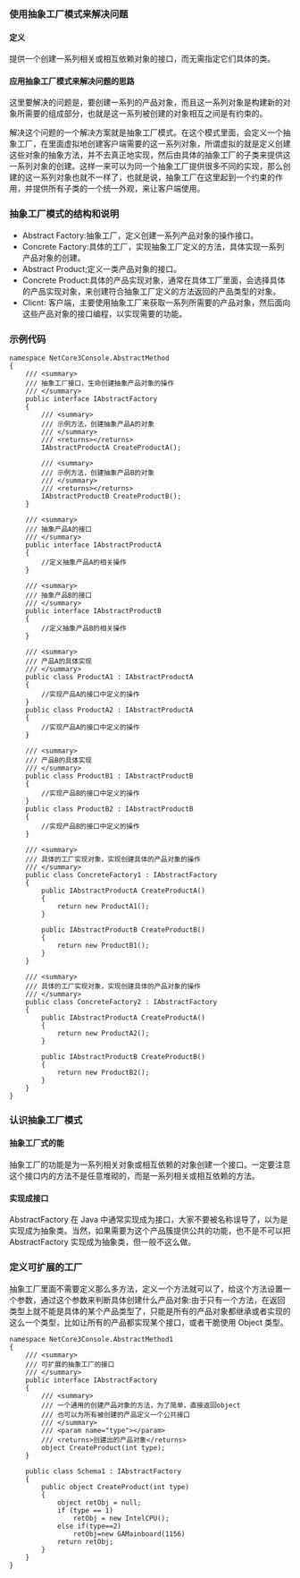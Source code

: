 ### 使用抽象工厂模式来解决问题
#### 定义
提供一个创建一系列相关或相互依赖对象的接口，而无需指定它们具体的类。
#### 应用抽象工厂模式来解决问题的思路
这里要解决的问题是，要创建一系列的产品对象，而且这一系列对象是构建新的对象所需要的组成部分，也就是这一系列被创建的对象相互之间是有约束的。

解决这个问题的一个解决方案就是抽象工厂模式。在这个模式里面，会定义一个抽象工厂，在里面虚拟地创建客户端需要的这一系列对象，所谓虚拟的就是定义创建这些对象的抽象方法，并不去真正地实现，然后由具体的抽象工厂的子类来提供这一系列对象的创建。这样一来可以为同一个抽象工厂提供很多不同的实现，那么创建的这一系列对象也就不一样了，也就是说，抽象工厂在这里起到一个约束的作用，并提供所有子类的一个统一外观，来让客户端使用。

### 抽象工厂模式的结构和说明
* Abstract Factory:抽象工厂，定义创建一系列产品对象的操作接口。
* Concrete Factory:具体的工厂，实现抽象工厂定义的方法，具体实现一系列产品对象的创建。
* Abstract Product;定义一类产品对象的接口。
* Concrete  Product:具体的产品实现对象，通常在具体工厂里面，会选择具体的产品实现对象，来创建符合抽象工厂定义的方法返回的产品类型的对象。
* Clicnt: 客户端，主要使用抽象工厂来获取一系列所需要的产品对象，然后面向这些产品对象的接口编程，以实现需要的功能。

### 示例代码
```
namespace NetCore3Console.AbstractMethod
{
    /// <summary>
    /// 抽象工厂接口，生命创建抽象产品对象的操作
    /// </summary>
    public interface IAbstractFactory
    {
        /// <summary>
        /// 示例方法，创建抽象产品A的对象
        /// </summary>
        /// <returns></returns>
        IAbstractProductA CreateProductA();

        /// <summary>
        /// 示例方法，创建抽象产品B的对象
        /// </summary>
        /// <returns></returns>
        IAbstractProductB CreateProductB();
    }

    /// <summary>
    /// 抽象产品A的接口
    /// </summary>
    public interface IAbstractProductA
    {
        //定义抽象产品A的相关操作
    }

    /// <summary>
    /// 抽象产品B的接口
    /// </summary>
    public interface IAbstractProductB
    {
        //定义抽象产品B的相关操作
    }

    /// <summary>
    /// 产品A的具体实现
    /// </summary>
    public class ProductA1 : IAbstractProductA
    {
        //实现产品A的接口中定义的操作
    }
    public class ProductA2 : IAbstractProductA
    {
        //实现产品A的接口中定义的操作
    }

    /// <summary>
    /// 产品B的具体实现
    /// </summary>
    public class ProductB1 : IAbstractProductB
    {
        //实现产品B的接口中定义的操作
    }
    public class ProductB2 : IAbstractProductB
    {
        //实现产品B的接口中定义的操作
    }

    /// <summary>
    /// 具体的工厂实现对象，实现创建具体的产品对象的操作
    /// </summary>
    public class ConcreteFactory1 : IAbstractFactory
    {
        public IAbstractProductA CreateProductA()
        {
            return new ProductA1();
        }

        public IAbstractProductB CreateProductB()
        {
            return new ProductB1();
        }
    }

    /// <summary>
    /// 具体的工厂实现对象，实现创建具体的产品对象的操作
    /// </summary>
    public class ConcreteFactory2 : IAbstractFactory
    {
        public IAbstractProductA CreateProductA()
        {
            return new ProductA2();
        }

        public IAbstractProductB CreateProductB()
        {
            return new ProductB2();
        }
    }
}
```
### 认识抽象工厂模式
#### 抽象工厂式的能
抽象工厂的功能是为一系列相关对象或相互依赖的对象创建一个接口。一定要注意这个接口内的方法不是任意堆砌的，而是一系列相关或相互依赖的方法。

#### 实现成接口
AbstractFactory 在 Java 中通常实现成为接口，大家不要被名称误导了，以为是实现成为抽象类。当然，如果需要为这个产品簇提供公共的功能，也不是不可以把AbstractFactory 实现成为抽象类，但一般不这么做。

### 定义可扩展的工厂
抽象工厂里面不需要定义那么多方法，定义一个方法就可以了，给这个方法设置一个参数，通过这个参数来判断具体创建什么产品对象:由于只有一个方法，在返回类型上就不能是具体的某个产品类型了，只能是所有的产品对象都继承或者实现的这么一个类型，比如让所有的产品都实现某个接口，或者干脆使用 Object 类型。
```
namespace NetCore3Console.AbstractMethod1
{
    /// <summary>
    /// 可扩展的抽象工厂的接口
    /// </summary>
    public interface IAbstractFactory
    {
        /// <summary>
        /// 一个通用的创建产品对象的方法，为了简单，直接返回object
        /// 也可以为所有被创建的产品定义一个公共接口
        /// </summary>
        /// <param name="type"></param>
        /// <returns>创建出的产品对象</returns>
        object CreateProduct(int type);
    }

    public class Schema1 : IAbstractFactory
    {
        public object CreateProduct(int type)
        {
            object retObj = null;
            if (type == 1)
                retObj = new IntelCPU();
            else if(type==2)
                retObj=new GAMainboard(1156)
            return retObj;
        }
    }
}
```